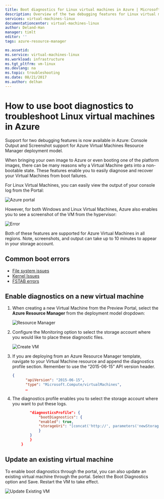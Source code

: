 ```yaml
---
title: Boot diagnostics for Linux virtual machines in Azure | Microsoft Doc
description: Overview of the two debugging features for Linux virtual machines in Azure
services: virtual-machines-linux
documentationcenter: virtual-machines-linux
author: Deland-Han
manager: timlt
editor: ''
tags: azure-resource-manager

ms.assetid:
ms.service: virtual-machines-linux
ms.workload: infrastructure
ms.tgt_pltfrm: vm-linux
ms.devlang: na
ms.topic: troubleshooting
ms.date: 08/21/2017
ms.author: delhan
---
```

# How to use boot diagnostics to troubleshoot Linux virtual machines in Azure

Support for two debugging features is now available in Azure: Console Output and Screenshot support for Azure Virtual Machines Resource Manager deployment model. 

When bringing your own image to Azure or even booting one of the platform images, there can be many reasons why a Virtual Machine gets into a non-bootable state. These features enable you to easily diagnose and recover your Virtual Machines from boot failures.

For Linux Virtual Machines, you can easily view the output of your console log from the Portal:

![Azure portal](./media/boot-diagnostics/screenshot1.png)
 
However, for both Windows and Linux Virtual Machines, Azure also enables you to see a screenshot of the VM from the hypervisor:

![Error](./media/boot-diagnostics/screenshot2.png)

Both of these features are supported for Azure Virtual Machines in all regions. Note, screenshots, and output can take up to 10 minutes to appear in your storage account.

## Common boot errors

- [File system issues](https://blogs.msdn.microsoft.com/linuxonazure/2016/09/13/linux-recovery-cannot-ssh-to-linux-vm-due-to-file-system-errors-fsck-inodes/)
- [Kernel Issues](https://blogs.msdn.microsoft.com/linuxonazure/2016/10/09/linux-recovery-manually-fixing-non-boot-issues-related-to-kernel-problems/)
- [FSTAB errors](https://blogs.msdn.microsoft.com/linuxonazure/2016/07/21/cannot-ssh-to-linux-vm-after-adding-data-disk-to-etcfstab-and-rebooting/ )

## Enable diagnostics on a new virtual machine
1. When creating a new Virtual Machine from the Preview Portal, select the **Azure Resource Manager** from the deployment model dropdown:
 
    ![Resource Manager](./media/boot-diagnostics/screenshot3.jpg)

2. Configure the Monitoring option to select the storage account where you would like to place these diagnostic files.
 
    ![Create VM](./media/boot-diagnostics/screenshot4.jpg)

3. If you are deploying from an Azure Resource Manager template, navigate to your Virtual Machine resource and append the diagnostics profile section. Remember to use the “2015-06-15” API version header.

    ```json
    {
          "apiVersion": "2015-06-15",
          "type": "Microsoft.Compute/virtualMachines",
          … 
    ```

4. The diagnostics profile enables you to select the storage account where you want to put these logs.

    ```json
            "diagnosticsProfile": {
                "bootDiagnostics": {
                "enabled": true,
                "storageUri": "[concat('http://', parameters('newStorageAccountName'), '.blob.core.windows.net')]"
                }
            }
            }
        }
    ```

## Update an existing virtual machine

To enable boot diagnostics through the portal, you can also update an existing virtual machine through the portal. Select the Boot Diagnostics option and Save. Restart the VM to take effect.

![Update Existing VM](./media/boot-diagnostics/screenshot5.png)
